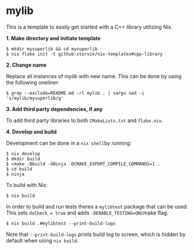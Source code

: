 # mylib

This is a template to easily get started with a C++ library utilizing Nix.

**1. Make directory and initiate template**

``` shell
$ mkdir mysuperlib && cd mysuperlib
$ nix flake init -t github:storvik/nix-templates#cpp-library
```

**2. Change name**

Replace all instances of _mylib_ with new name.
This can be done by using the following oneliner:

``` shell
$ grep --exclude=README.md -rl mylib . | xargs sed -i 's/mylib/mysuperlib/g'
```

**3. Add third party dependencies, if any**

To add third party libraries to both `CMakeLists.txt` and `flake.nix`.

**4. Develop and build**

Development can be done in a `nix shell`by running:

``` shell
$ nix develop
$ mkdir build
$ cmake -Bbuild -GNinja -DCMAKE_EXPORT_COMPILE_COMMANDS=1 .
$ cd build
$ ninja
```

To build with Nix:

``` shell
$ nix build
```

In order to build and run tests theres a `mylibtest` package that can be used.
This sets `doCheck = true` and adds `-DENABLE_TESTING=ON`cmake flag.

``` shell
$ nix build .#mylibtest --print-build-logs
```

Note that `--print-build-logs` prints build log to screen, which is hidden by default when using `nix build`.
